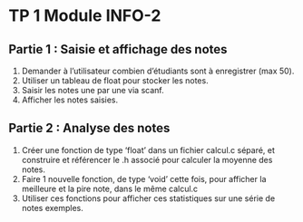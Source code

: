 # TP 1 Module INFO-2

## Partie 1 : Saisie et affichage des notes
1. Demander à l’utilisateur combien d’étudiants sont à enregistrer (max 50).
2. Utiliser un tableau de float pour stocker les notes.
3. Saisir les notes une par une via scanf.
4. Afficher les notes saisies.

## Partie 2 : Analyse des notes
1. Créer une fonction de type ‘float’ dans un fichier calcul.c séparé, et construire et référencer le .h associé
pour calculer la moyenne des notes.
2. Faire 1 nouvelle fonction, de type ‘void’ cette fois, pour afficher la meilleure et la pire note, dans le même
calcul.c
3. Utiliser ces fonctions pour afficher ces statistiques sur une série de notes exemples.

